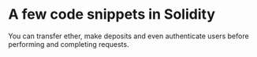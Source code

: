 # A few code snippets in Solidity 
You can transfer ether, make deposits and even authenticate users before performing and completing requests.
